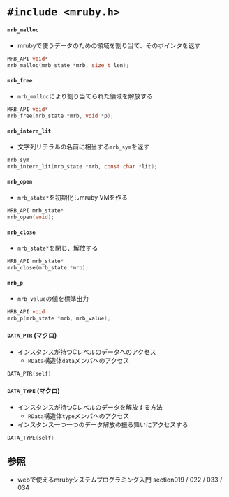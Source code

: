 # `#include <mruby.h>`
#### `mrb_malloc`
- mrubyで使うデータのための領域を割り当て、そのポインタを返す

```c
MRB_API void*
mrb_malloc(mrb_state *mrb, size_t len);
```

#### `mrb_free`
- `mrb_malloc`により割り当てられた領域を解放する

```c
MRB_API void*
mrb_free(mrb_state *mrb, void *p);
```

#### `mrb_intern_lit`
- 文字列リテラルの名前に相当する`mrb_sym`を返す

```c
mrb_sym
mrb_intern_lit(mrb_state *mrb, const char *lit);
```

#### `mrb_open`
- `mrb_state*`を初期化しmruby VMを作る

```c
MRB_API mrb_state*
mrb_open(void);
```

#### `mrb_close`
- `mrb_state*`を閉じ、解放する

```c
MRB_API mrb_state*
mrb_close(mrb_state *mrb);
```

#### `mrb_p`
- `mrb_value`の値を標準出力

```c
MRB_API void
mrb_p(mrb_state *mrb, mrb_value);
```


#### `DATA_PTR` (マクロ)
- インスタンスが持つCレベルのデータへのアクセス
  - `RData`構造体`data`メンバへのアクセス

```c
DATA_PTR(self)
```

#### `DATA_TYPE` (マクロ)
- インスタンスが持つCレベルのデータを解放する方法
  - `RData`構造体`type`メンバへのアクセス
- インスタンス一つ一つのデータ解放の振る舞いにアクセスする

```c
DATA_TYPE(self)
```

## 参照
- webで使えるmrubyシステムプログラミング入門 section019 / 022 / 033 / 034
